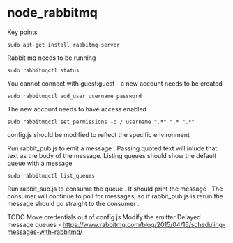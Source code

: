 # node_rabbitmq

Key points

    sudo apt-get install rabbitmq-server

Rabbit mq needs to be running

    sudo rabbitmqctl status 

You cannot connect with guest:guest - a new account needs to be created

    sudo rabbitmqctl add_user username password

The new account needs to have access enabled 

    sudo rabbitmqctl set_permissions -p / username ".*" ".* ".*"
    
config.js should be modified to reflect the specific environment

Run rabbit_pub.js to emit a message . Passing quoted text will inlude that text as the body of the message. Listing queues should
show the default queue with a message

    sudo rabbitmqctl list_queues 
    
Run rabbit_sub.js to consume the queue . It should print the message . The consumer will continue to poll for messages, so if rabbit_pub.js 
is rerun the message should go straight to the consumer .


TODO
Move credentials out of config.js
Modify the emitter
Delayed message queues - https://www.rabbitmq.com/blog/2015/04/16/scheduling-messages-with-rabbitmq/